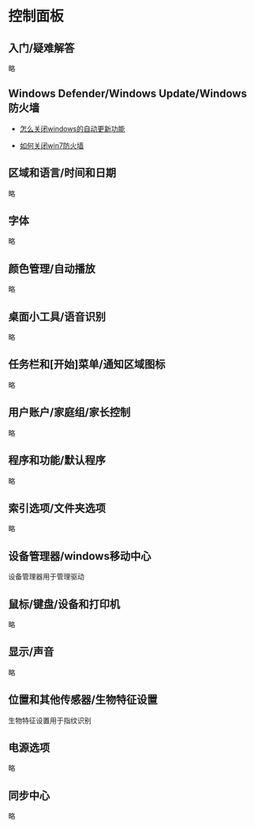 ﻿# 控制面板

## 入门/疑难解答

略

## Windows Defender/Windows Update/Windows防火墙

- [怎么关闭windows的自动更新功能](http://jingyan.baidu.com/article/5553fa820914e365a3393472.html)

- [如何关闭win7防火墙](http://jingyan.baidu.com/article/cd4c2979d55c41756e6e60a1.html)

## 区域和语言/时间和日期

略

## 字体

略

## 颜色管理/自动播放

略

## 桌面小工具/语音识别

略

## 任务栏和[开始]菜单/通知区域图标

略

## 用户账户/家庭组/家长控制

略

## 程序和功能/默认程序

略

## 索引选项/文件夹选项

略

## 设备管理器/windows移动中心

设备管理器用于管理驱动

## 鼠标/键盘/设备和打印机

略

## 显示/声音

略

## 位置和其他传感器/生物特征设置

生物特征设置用于指纹识别

## 电源选项

略

## 同步中心

略
